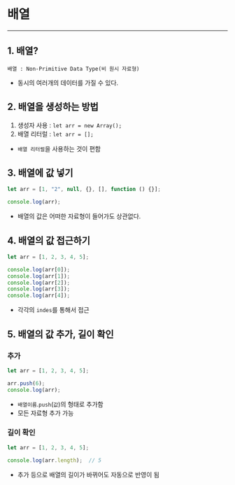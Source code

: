 # 배열
---

## 1. 배열?
`배열 : Non-Primitive Data Type(비 원시 자료형)`
* 동시의 여러개의 데이터를 가질 수 있다.

## 2. 배열을 생성하는 방법
1. 생성자 사용 : `let arr = new Array();`
2. 배열 리터럴 : `let arr = [];`
* `배열 리터럴`을 사용하는 것이 편함

## 3. 배열에 값 넣기
``` javascript
let arr = [1, "2", null, {}, [], function () {}];

console.log(arr);
```
* 배열의 값은 어떠한 자료형이 들어가도 상관없다.

## 4. 배열의 값 접근하기
``` javascript
let arr = [1, 2, 3, 4, 5];

console.log(arr[0]);
console.log(arr[1]);
console.log(arr[2]);
console.log(arr[3]);
console.log(arr[4]);
```
* 각각의 `indes`를 통해서 접근

## 5. 배열의 값 추가, 길이 확인
### 추가
``` javascript
let arr = [1, 2, 3, 4, 5];

arr.push(6);
console.log(arr);
```
* `배열이름`.`push`(`값`)의 형태로 추가함
* 모든 자료형 추가 가능
### 길이 확인
``` javascript
let arr = [1, 2, 3, 4, 5];

console.log(arr.length);  // 5
```
* 추가 등으로 배열의 길이가 바뀌어도 자동으로 반영이 됨








